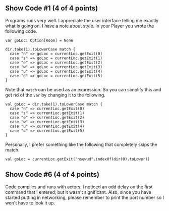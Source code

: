 ## Show Code #1 (4 of 4 points)

Programs runs very well. I appreciate the user interface telling me exactly what is going on. I have a note about style. In your Player you wrote the following code.

```
var goLoc: Option[Room] = None

dir.take(1).toLowerCase match {
  case "n" => goLoc = currentLoc.getExit(0)
  case "s" => goLoc = currentLoc.getExit(1)
  case "e" => goLoc = currentLoc.getExit(2)
  case "w" => goLoc = currentLoc.getExit(3)
  case "u" => goLoc = currentLoc.getExit(4)
  case "d" => goLoc = currentLoc.getExit(5)
}
```

Note that `match` can be used as an expression. So you can simplify this and get rid of the `var` by changing it to the following.

```
val goLoc = dir.take(1).toLowerCase match {
  case "n" => currentLoc.getExit(0)
  case "s" => currentLoc.getExit(1)
  case "e" => currentLoc.getExit(2)
  case "w" => currentLoc.getExit(3)
  case "u" => currentLoc.getExit(4)
  case "d" => currentLoc.getExit(5)
}
```

Personally, I prefer something like the following that completely skips the match.

```
val goLoc = currentLoc.getExit("nsewud".indexOf(dir(0).toLower))
```

## Show Code #6 (4 of 4 points)

Code compiles and runs with actors. I noticed an odd delay on the first command that I entered, but it wasn't significant. Also, since you have
started putting in networking, please remember to print the port number so I won't have to look it up.
